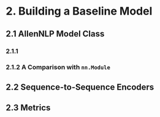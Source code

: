 # 2. Building a Baseline Model

## 2.1 AllenNLP Model Class

### 2.1.1

### 2.1.2 A Comparison with `nn.Module`

## 2.2 Sequence-to-Sequence Encoders

## 2.3 Metrics
